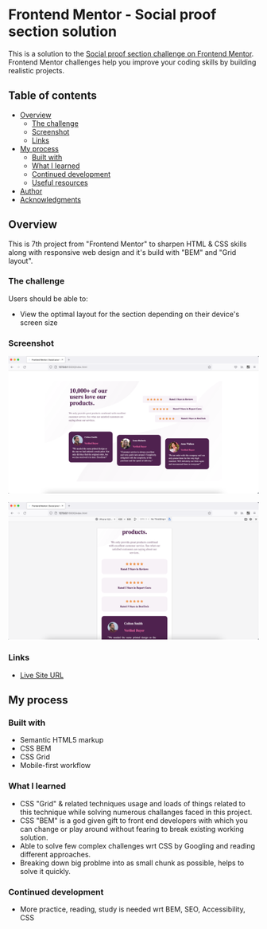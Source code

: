 # Frontend Mentor - Social proof section solution

This is a solution to the [Social proof section challenge on Frontend Mentor](https://www.frontendmentor.io/challenges/social-proof-section-6e0qTv_bA). Frontend Mentor challenges help you improve your coding skills by building realistic projects.

## Table of contents

- [Overview](#overview)
  - [The challenge](#the-challenge)
  - [Screenshot](#screenshot)
  - [Links](#links)
- [My process](#my-process)
  - [Built with](#built-with)
  - [What I learned](#what-i-learned)
  - [Continued development](#continued-development)
  - [Useful resources](#useful-resources)
- [Author](#author)
- [Acknowledgments](#acknowledgments)

## Overview

This is 7th project from "Frontend Mentor" to sharpen HTML & CSS skills along with responsive web design and it's build with "BEM" and "Grid layout".

### The challenge

Users should be able to:

- View the optimal layout for the section depending on their device's screen size

### Screenshot

![Desktop Preview](./screenshots/desktop.png)

![Mobile Preview](./screenshots/mobile.png)

### Links

- [Live Site URL](https://vikramvi.github.io/social-proof-section/)

## My process

### Built with

- Semantic HTML5 markup
- CSS BEM
- CSS Grid
- Mobile-first workflow

### What I learned

- CSS "Grid" & related techniques usage and loads of things related to this technique while solving numerous challanges faced in this project.
- CSS "BEM" is a god given gift to front end developers with which you can change or play around without fearing to break existing working solution.
- Able to solve few complex challenges wrt CSS by Googling and reading different approaches.
- Breaking down big problme into as small chunk as possible, helps to solve it quickly.

### Continued development

- More practice, reading, study is needed wrt BEM, SEO, Accessibility, CSS
